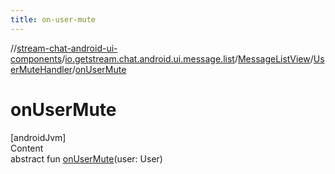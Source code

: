 ```yaml
---
title: on-user-mute
---
```

//[stream-chat-android-ui-components](../../../../index.md)/[io.getstream.chat.android.ui.message.list](../../index.md)/[MessageListView](../index.md)/[UserMuteHandler](index.md)/[onUserMute](onUserMute.md)



# onUserMute  
[androidJvm]  
Content  
abstract fun [onUserMute](onUserMute.md)(user: User)  



